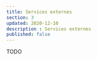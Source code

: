 ```yaml
---
title: Services externes
section: 3
updated: 2020-12-10
description : Services externes
published: false
---
```


TODO
